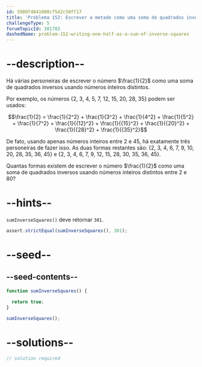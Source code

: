 ```yaml
---
id: 5900f4041000cf542c50ff17
title: 'Problema 152: Escrever a metade como uma soma de quadrados inversos'
challengeType: 5
forumTopicId: 301783
dashedName: problem-152-writing-one-half-as-a-sum-of-inverse-squares
---
```


# --description--

Há várias personeiras de escrever o número $\frac{1}{2}$ como uma soma de quadrados inversos usando números inteiros distintos.

Por exemplo, os números {2, 3, 4, 5, 7, 12, 15, 20, 28, 35} podem ser usados:

$$\frac{1}{2} = \frac{1}{2^2} + \frac{1}{3^2} + \frac{1}{4^2} + \frac{1}{5^2} + \frac{1}{7^2} + \frac{1}{{12}^2} + \frac{1}{{15}^2} + \frac{1}{{20}^2} + \frac{1}{{28}^2} + \frac{1}{{35}^2}$$

De fato, usando apenas números inteiros entre 2 e 45, há exatamente três personeiras de fazer isso. As duas formas restantes são: {2, 3, 4, 6, 7, 9, 10, 20, 28, 35, 36, 45} e {2, 3, 4, 6, 7, 9, 12, 15, 28, 30, 35, 36, 45}.

Quantas formas existem de escrever o número $\frac{1}{2}$ como uma soma de quadrados inversos usando números inteiros distintos entre 2 e 80?

# --hints--

`sumInverseSquares()` deve retornar `301`.

```js
assert.strictEqual(sumInverseSquares(), 301);
```

# --seed--

## --seed-contents--

```js
function sumInverseSquares() {

  return true;
}

sumInverseSquares();
```

# --solutions--

```js
// solution required
```
